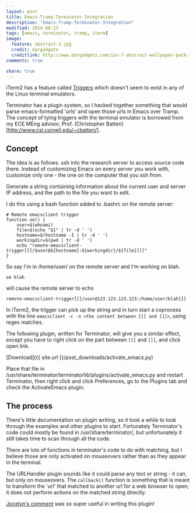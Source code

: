```yaml
---
layout: post
title: Emacs-Tramp-Terminator-Integration
description: "Emacs-Tramp-Terminator-Integration"
modified: 2014-08-23
tags: [emacs, terminator, tramp, iterm]
image:
  feature: abstract-3.jpg
  credit: dargadgetz
  creditlink: http://www.dargadgetz.com/ios-7-abstract-wallpaper-pack-for-iphone-5-and-ipod-touch-retina/
comments: true

share: true
---
```


iTerm2 has a feature called [Triggers](http://iterm2.com/triggers.html) which doesn't seem to exist in any of the Linux terminal emulators.

Terminator has a plugin system, so I hacked together something that would parse emacs-formatted 'urls' and open those urls in Emacs over Tramp. The concept of tying triggers with the terminal emulator is borrowed from my ECE MEng advisor, Prof. (Christopher Batten)[http://www.csl.cornell.edu/~cbatten/].

## Concept

The idea is as follows. ssh into the research server to access source code there. Instead of customizing Emacs on every server you work with, customize only one - the one on the computer that you ssh from.

Generate a string containing information about the current user and server IP address, and the path to the file you want to edit.

I do this using a bash function added to .bashrc on the remote server:

    # Remote emacsclient trigger
    function oe() {
        user=$(whoami)
        file=$(echo "$1" | tr -d ' ')
        hostname=$(hostname -I | tr -d ' ')
        workingdir=$(pwd | tr -d ' ')
        echo "remote-emacsclient-trigger[[[/$user@${hostname}:${workingdir}/${file}]]]"
    }

So say I'm in /home/user/ on the remote server and I'm working on blah.

    oe blah

will cause the remote server to echo

    remote-emacsclient-trigger[[[/user@123.123.123.123:/home/user/blah]]]


In iTerm2, the trigger can pick up the string and in turn start a coprocess with the line `emacsclient -c -n <the content between [[[ and ]]]>`, using regex matches.

The following plugin, written for Terminator, will give you a similar effect, except you have to right click on the part between `[[[` and `]]]`, and click open link.

[Download]({{ site.url }}/post_downloads/activate_emacs.py)

Place that file in /usr/share/terminator/terminatorlib/plugins/activate_emacs.py and restart Terminator, then right click and click Preferences, go to the Plugins tab and check the ActivateEmacs plugin.

## The process

There's little documentation on plugin writing, so it took a while to look through the examples and other plugins to start. Fortunately Terminator's code could mostly be found in /usr/share/terminator/, but unfortunately it still takes time to scan through all the code.

There are lots of functions in terminator's code to do with matching, but I believe those are only activated on mouseovers rather than as they appear in the terminal.

The URLHandler plugin sounds like it could parse any text or string - it can, but only on mouseovers. The `callback()` function is something that is meant to transform the 'url' that matched to another url for a web browser to open; it does not perform actions on the matched string directly.

[Jocelyn's comment](http://www.tenshu.net/2010/04/writing-terminator-plugins.html?showComment=1350573521137#c3847139789739776267) was so super useful in writing this plugin!
